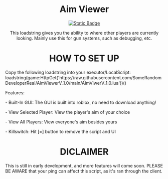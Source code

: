 
<h1 align="center">
Aim Viewer
</h1>


<p align="center">
<a href= "https://github.com/SomeRandomDeveloperReal/AimViewerV_1.0"><img alt="Static Badge" src="https://img.shields.io/badge/Script%20Version-1.0.0-green?style=for-the-badge">

</a>

</p>

<p align="center">
This loadstring gives you the ability to where other players are currently
looking. Mainly use this for gun systems, such as debugging, etc.
</p>

<h1 align="center">
HOW TO SET UP
</h1>

<p align-"center">
Copy the following loadstring into your executor/LocalScript: loadstring(game:HttpGet('https://raw.githubusercontent.com/SomeRandomDeveloperReal/AimViewerV_1.0/main/AimViwerV_1.0.lua'))()

</p>
<p align="left'>
</p>

<h1 align="center">
Features:
</h1>
<p align-"center">
- Built-In GUI: The GUI is built into roblox, no need to download anything!
</p>
<p align-"center">
- View Selected Player: View the player's aim of your choice
</p>
<p align-"center">
- View All Players: View everyone's aim besides yours
</p>
<p align-"center">
- Killswitch: Hit [=] button to remove the script and UI
</p>

<h1 align="center">
DICLAIMER
</h1>

<p align-"center">
This is still  in early development, and more features will come soon. 
PLEASE BE AWARE that your ping can affect this script, as it's ran through
the client.
</p>

